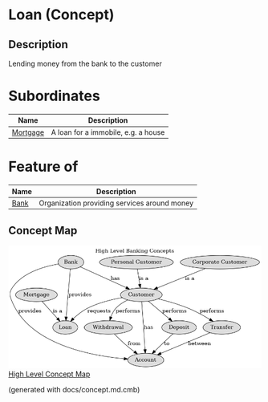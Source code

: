 # Loan (Concept)
## Description
Lending money from the bank to the customer
# Subordinates
| Name | Description |
|---|---|
| [Mortgage](../../mybank/concepts/mortgage.md) | A loan for a immobile, e.g. a house |
# Feature of
| Name | Description |
|---|---|
| [Bank](../../mybank/concepts/bank.md) | Organization providing services around money |

## Concept Map
![High Level Banking Concepts](../../mybank/concepts/concept-view.png)
[High Level Concept Map](../../mybank/concepts/concept-view.md)


(generated with docs/concept.md.cmb)
